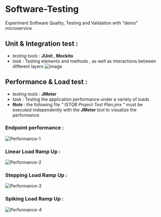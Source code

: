 
# Software-Testing
Experiment Software Quality, Testing and Validation with "demo" microservice

## Unit & Integration test :
 - <i>testing tools</i> : <b> JUnit  ,  Mockito </b> <br>
 - <i>task</i> : Testing elements and methods , as well as interactions between different layers
![image](https://user-images.githubusercontent.com/84160502/197419680-4bc4d317-ba81-4ebf-9a8b-3495f7ce820d.png)

## Performance & Load test :
 - <i>testing tools</i> : <b> JMeter </b> <br>
- <i>task</i> : Testing the application performance under a variety of loads <br>
- <b><i> Note</i> </b> : the following file  <i>" ISTQB Project Test Plan.jmx "</i> must be executed independently with the <b> JMeter </b> tool to visualize the performance
### Endpoint performance :

![Performance-1](https://user-images.githubusercontent.com/84160502/197735118-2a4077a4-11d6-43b4-88a5-42de62c1e57d.png)

### Linear Load Ramp Up :

![Performance-2](https://user-images.githubusercontent.com/84160502/197735247-69b81a36-ed01-47ef-b3d4-b3572cd340c1.png)

### Stepping Load Ramp Up :

![Performance-3](https://user-images.githubusercontent.com/84160502/197736792-89357422-8359-4d62-bdbc-ae5ace005ddd.png)

### Spiking Load Ramp Up :

![Performance-4](https://user-images.githubusercontent.com/84160502/197735756-7e0d928d-742c-4217-875f-9c038d83747e.png)

